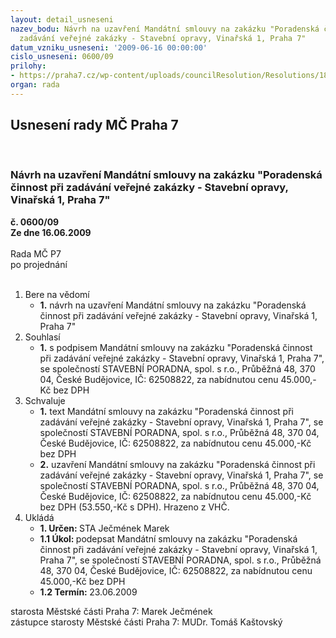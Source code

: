 ```yaml
---
layout: detail_usneseni
nazev_bodu: Návrh na uzavření Mandátní smlouvy na zakázku "Poradenská činnost při
  zadávání veřejné zakázky - Stavební opravy, Vinařská 1, Praha 7"
datum_vzniku_usneseni: '2009-06-16 00:00:00'
cislo_usneseni: 0600/09
prilohy:
- https://praha7.cz/wp-content/uploads/councilResolution/Resolutions/18815/31-n%c3%a1vrh_ms_op+zhot.pdf
organ: rada
---
```

<div id="ucUsn_pList" class="usn">
	<span><h2>Usnesení rady MČ Praha 7 </h2>
<br></span><div class="standBody">
<span><h3>Návrh na uzavření Mandátní smlouvy na zakázku "Poradenská činnost při zadávání veřejné zakázky - Stavební opravy, Vinařská 1, Praha 7"</h3></span><div class="center">
		<strong>č. 0600/09</strong><br>
	</div>
<div class="center">
		<strong>Ze dne 16.06.2009</strong><br><br>
	</div>Rada MČ P7<br> po projednání<br><br><ol>
<li>Bere na vědomí<ul><li>
<strong>1.</strong> návrh na uzavření Mandátní smlouvy na zakázku "Poradenská činnost při zadávání veřejné zakázky - Stavební opravy, Vinařská 1, Praha 7"</li></ul>
</li>
<li>Souhlasí<ul><li>
<strong>1.</strong> s podpisem Mandátní smlouvy na zakázku "Poradenská činnost při zadávání veřejné zakázky - Stavební opravy, Vinařská 1, Praha 7", se společností STAVEBNÍ PORADNA, spol. s r.o., Průběžná 48, 370 04, České Budějovice, IČ: 62508822, za nabídnutou cenu 45.000,-Kč bez DPH</li></ul>
</li>
<li>Schvaluje<ul>
<li>
<strong>1.</strong> text Mandátní smlouvy na zakázku "Poradenská činnost při zadávání veřejné zakázky - Stavební opravy, Vinařská 1, Praha 7", se společností STAVEBNÍ PORADNA, spol. s r.o., Průběžná 48, 370 04, České Budějovice, IČ: 62508822, za nabídnutou cenu 45.000,-Kč bez DPH</li>
<li>
<strong>2.</strong> uzavření Mandátní smlouvy na zakázku "Poradenská činnost při zadávání veřejné zakázky - Stavební opravy, Vinařská 1, Praha 7", se společností STAVEBNÍ PORADNA, spol. s r.o., Průběžná 48, 370 04, České Budějovice, IČ: 62508822, za nabídnutou cenu 45.000,-Kč bez DPH (53.550,-Kč s DPH). Hrazeno z VHČ. </li>
</ul>
</li>
<li>Ukládá<ul>
<li>
<strong>1. Určen: </strong>STA Ječmének Marek</li>
<li>
<strong>1.1 Úkol: </strong>podepsat Mandátní smlouvy na zakázku "Poradenská činnost při zadávání veřejné zakázky - Stavební opravy, Vinařská 1, Praha 7", se společností STAVEBNÍ PORADNA, spol. s r.o., Průběžná 48, 370 04, České Budějovice, IČ: 62508822, za nabídnutou cenu 45.000,-Kč bez DPH</li>
<li>
<strong>1.2 Termín: </strong>23.06.2009</li>
</ul>
</li>
</ol>starosta Městské části Praha 7: Marek Ječmének<br>zástupce starosty Městské části Praha 7: MUDr. Tomáš Kaštovský 
</div>
</div>
